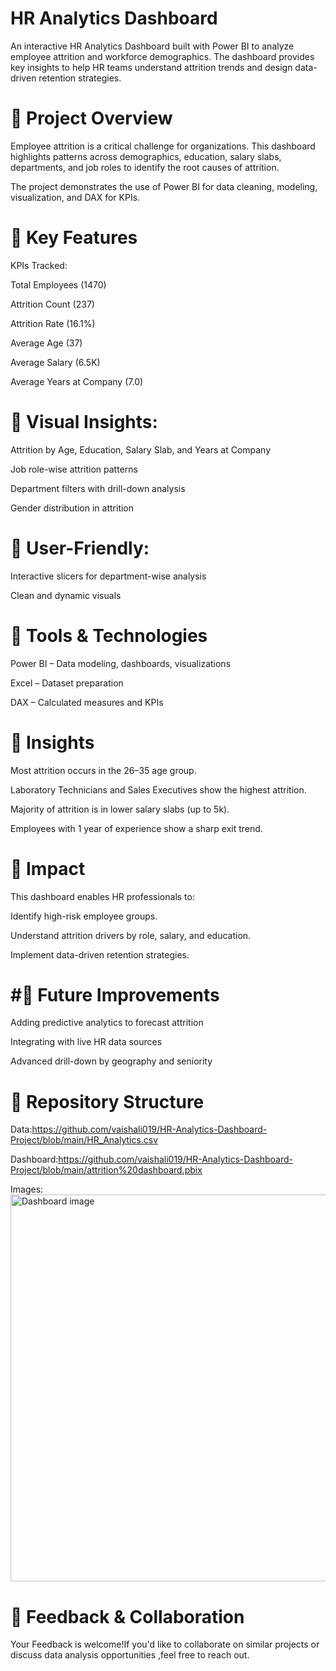 #  HR Analytics Dashboard

An interactive HR Analytics Dashboard built with Power BI to analyze employee attrition and workforce demographics. The dashboard provides key insights to help HR teams understand attrition trends and design data-driven retention strategies.

# 🔹 Project Overview

Employee attrition is a critical challenge for organizations. This dashboard highlights patterns across demographics, education, salary slabs, departments, and job roles to identify the root causes of attrition.

The project demonstrates the use of Power BI for data cleaning, modeling, visualization, and DAX for KPIs.

# 🔹 Key Features

KPIs Tracked:

Total Employees (1470)

Attrition Count (237)

Attrition Rate (16.1%)

Average Age (37)

Average Salary (6.5K)

Average Years at Company (7.0)

# 🔹 Visual Insights:

Attrition by Age, Education, Salary Slab, and Years at Company

Job role-wise attrition patterns

Department filters with drill-down analysis

Gender distribution in attrition

# 🔹 User-Friendly:

Interactive slicers for department-wise analysis

Clean and dynamic visuals

# 🔹 Tools & Technologies

Power BI – Data modeling, dashboards, visualizations

Excel – Dataset preparation

DAX – Calculated measures and KPIs

# 🔹 Insights

Most attrition occurs in the 26–35 age group.

Laboratory Technicians and Sales Executives show the highest attrition.

Majority of attrition is in lower salary slabs (up to 5k).

Employees with 1 year of experience show a sharp exit trend.

# 🔹 Impact

This dashboard enables HR professionals to:

Identify high-risk employee groups.

Understand attrition drivers by role, salary, and education.

Implement data-driven retention strategies.

# #🔹 Future Improvements

Adding predictive analytics to forecast attrition

Integrating with live HR data sources

Advanced drill-down by geography and seniority

# 🔹 Repository Structure 
Data:https://github.com/vaishali019/HR-Analytics-Dashboard-Project/blob/main/HR_Analytics.csv <br />

Dashboard:https://github.com/vaishali019/HR-Analytics-Dashboard-Project/blob/main/attrition%20dashboard.pbix <br/>

Images:<img width="1096" height="619" alt="Dashboard image" src="https://github.com/user-attachments/assets/a858a0d8-b4d1-4eca-974d-3538f0db5c5b" />


# 🔹 Feedback & Collaboration
Your Feedback is welcome!If you'd like to collaborate on similar projects or discuss data analysis opportunities ,feel free to reach out.
